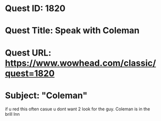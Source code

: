 # Quest ID: 1820
# Quest Title: Speak with Coleman
# Quest URL: https://www.wowhead.com/classic/quest=1820
# Subject: "Coleman"
if u red this often casue u dont want 2 look for the guy. Coleman is in the brill Inn